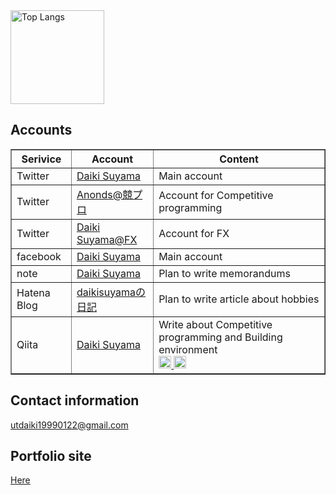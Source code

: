 <img alt="Top Langs" height="150px" src="https://github-readme-stats.vercel.app/api/top-langs/?username=daikisuyama&layout=compact&count_private=true&show_icons=true&show_icons=true" />


## Accounts

<table border="1">
  <tr>
    <th>Serivice</th>
    <th>Account</th>
    <th>Content</th>
  </tr>
  <tr>
    <td>Twitter</td>
    <td><a href= "https://twitter.com/daiki_suyama" >Daiki Suyama</a></td>
    <td>Main account</td>
  </tr>
  <tr>
    <td>Twitter</td>
    <td><a href= "https://twitter.com/Anonds3" >Anonds@競プロ</a></td>
    <td>Account for Competitive programming</td>
  </tr>
  <tr>
    <td>Twitter</td>
    <td><a href= "https://twitter.com/daikisuyama_FX" >Daiki Suyama@FX</a></td>
    <td>Account for FX</td>
  </tr>
  <tr>
    <td>facebook</td>
    <td><a href= "https://www.facebook.com/profile.php?id=100015783183112" >Daiki Suyama</a></td>
    <td>Main account</td>
  </tr>
  <tr>
    <td>note</td>
    <td><a href= "https://note.com/daikisuyama" >Daiki Suyama</a></td>
    <td>Plan to write memorandums</td>
  </tr>  
  <tr>
    <td>Hatena Blog</td>
    <td><a href= "https://daikisuyama.hatenablog.com/" >daikisuyamaの日記</a></td>
    <td>Plan to write article about hobbies</td>
  </tr>  
  <tr>
    <td>Qiita</td>
    <td><a href= "https://qiita.com/DaikiSuyama" >Daiki Suyama</a></td>
    <td>
      Write about Competitive programming and Building environment<br>
      <a href="https://qiita.com/DaikiSuyama">
        <img height="20" src="https://qiita-badge.apiapi.app/s/DaikiSuyama/posts.svg" />
      </a>
      <a href="https://qiita.com/DaikiSuyama">
        <img height="20" src="https://qiita-badge.apiapi.app/s/DaikiSuyama/contributions.svg" />
      </a>
    </td>
  </tr>
</table>

## Contact information

utdaiki19990122@gmail.com

## Portfolio site

<a href="https://daikisuyama.github.io/" target="_blank" rel="noopener">
 Here
</a>
